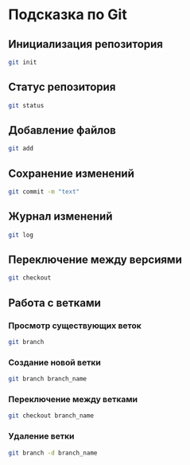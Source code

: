 # Подсказка по Git
## Инициализация репозитория

```sh
git init
```

## Статус репозитория

```sh
git status
```

## Добавление файлов
```sh
git add
```

## Сохранение изменений
```sh
git commit -m "text"
```
## Журнал изменений
```sh
git log
```
## Переключение между версиями
```sh
git checkout
```

## Работа с ветками
### Просмотр существующих веток
```sh
git branch 
```
### Создание новой ветки
```sh
git branch branch_name
```
### Переключение между ветками
```sh
git checkout branch_name
```
### Удаление ветки 
```sh
git branch -d branch_name
```